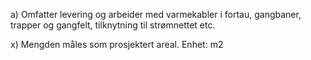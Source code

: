 a) Omfatter levering og arbeider med varmekabler i fortau, gangbaner, trapper og gangfelt, tilknytning til strømnettet etc.

x) Mengden måles som prosjektert areal. Enhet: m2

